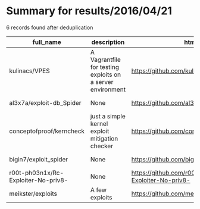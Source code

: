 
# Summary for results/2016/04/21
    
6 records found after deduplication

| full_name | description | html_url | matched_list | matched_count | pushed_at | size | stargazers_count | language | forks_count |
|-------------------------------------|------------------------------------------------------------|--------------------------------------------------------|----------------|-----------------|---------------------------|--------|--------------------|------------|---------------|
| kulinacs/VPES | A Vagrantfile for testing exploits on a server environment | https://github.com/kulinacs/VPES | ['exploit'] | 1 | 2016-04-21 22:27:47+00:00 | 25 | 1 | Shell | 0 |
| al3x7a/exploit-db_Spider | None | https://github.com/al3x7a/exploit-db_Spider | ['exploit'] | 1 | 2016-04-21 01:16:58+00:00 | 0 | 0 | | 0 |
| conceptofproof/kerncheck | just a simple kernel exploit mitigation checker | https://github.com/conceptofproof/kerncheck | ['exploit'] | 1 | 2016-04-21 08:22:58+00:00 | 84 | 3 | Shell | 0 |
| bigin7/exploit_spider | None | https://github.com/bigin7/exploit_spider | ['exploit'] | 1 | 2016-04-21 07:53:33+00:00 | 0 | 0 | | 0 |
| r00t-ph03n1x/Rc-Exploiter-No-priv8- | None | https://github.com/r00t-ph03n1x/Rc-Exploiter-No-priv8- | ['exploit'] | 1 | 2016-04-21 09:34:54+00:00 | 0 | 0 | | 0 |
| meikster/exploits | A few exploits | https://github.com/meikster/exploits | ['exploit'] | 1 | 2016-04-21 21:00:17+00:00 | 5 | 1 | Python | 3 |
